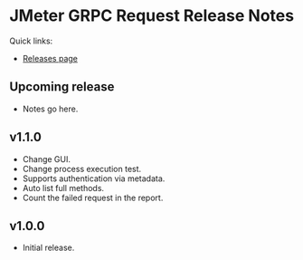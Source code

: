# JMeter GRPC Request Release Notes

Quick links:

* [Releases page](https://github.com/zalopay-oss/jmeter-grpc-request/releases)

## Upcoming release

* Notes go here.

## v1.1.0

* Change GUI.
* Change process execution test.
* Supports authentication via metadata.
* Auto list full methods.
* Count the failed request in the report.


## v1.0.0

* Initial release.
